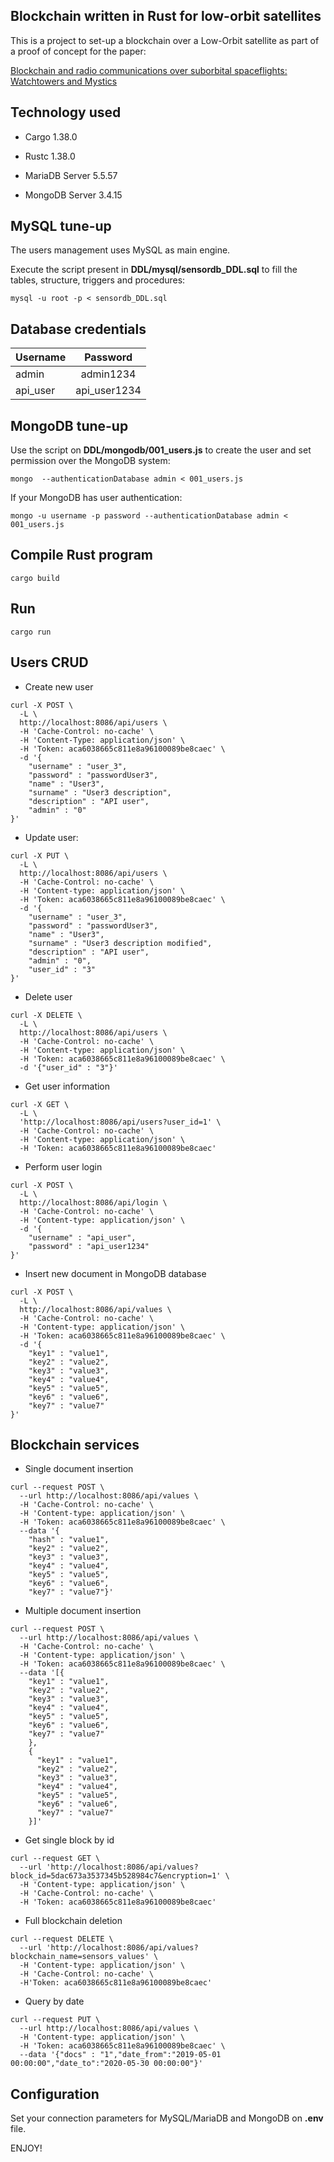 Blockchain written in Rust for low-orbit satellites
----------------------------------------------------

This is a project to set-up a blockchain over a Low-Orbit satellite as part of a proof of concept for the paper:

[Blockchain and radio communications over suborbital spaceflights: Watchtowers and Mystics](https://arxiv.org/abs/1910.04835)

## Technology used

- Cargo 1.38.0

- Rustc 1.38.0

- MariaDB Server 5.5.57

- MongoDB Server 3.4.15

## MySQL tune-up

The users management uses MySQL as main engine.

Execute the script present in **DDL/mysql/sensordb_DDL.sql** to fill the tables, structure, triggers and procedures:

```
mysql -u root -p < sensordb_DDL.sql
```

## Database credentials

| Username      | Password      |
| ------------- |:-------------:|
| admin         | admin1234     |
| api_user      | api_user1234  |

## MongoDB tune-up

Use the script on **DDL/mongodb/001_users.js** to create the user and set permission over the MongoDB system:

```
mongo  --authenticationDatabase admin < 001_users.js
```

If your MongoDB has user authentication:

```
mongo -u username -p password --authenticationDatabase admin < 001_users.js
```

## Compile Rust program

```
cargo build
```

## Run
```
cargo run
```

## Users CRUD

- Create new user

```
curl -X POST \
  -L \
  http://localhost:8086/api/users \
  -H 'Cache-Control: no-cache' \
  -H 'Content-Type: application/json' \
  -H 'Token: aca6038665c811e8a96100089be8caec' \
  -d '{
	"username" : "user_3",
	"password" : "passwordUser3",
	"name" : "User3",
	"surname" : "User3 description",
	"description" : "API user",
	"admin" : "0"
}'
```

- Update user:

```
curl -X PUT \
  -L \
  http://localhost:8086/api/users \
  -H 'Cache-Control: no-cache' \
  -H 'Content-type: application/json' \
  -H 'Token: aca6038665c811e8a96100089be8caec' \
  -d '{
	"username" : "user_3",
	"password" : "passwordUser3",
	"name" : "User3",
	"surname" : "User3 description modified",
	"description" : "API user",
	"admin" : "0",
	"user_id" : "3"
}'
```

- Delete user

```
curl -X DELETE \
  -L \
  http://localhost:8086/api/users \
  -H 'Cache-Control: no-cache' \
  -H 'Content-type: application/json' \
  -H 'Token: aca6038665c811e8a96100089be8caec' \
  -d '{"user_id" : "3"}'
```

- Get user information

```
curl -X GET \
  -L \
  'http://localhost:8086/api/users?user_id=1' \
  -H 'Cache-Control: no-cache' \
  -H 'Content-type: application/json' \
  -H 'Token: aca6038665c811e8a96100089be8caec'
```

- Perform user login

```
curl -X POST \
  -L \
  http://localhost:8086/api/login \
  -H 'Cache-Control: no-cache' \
  -H 'Content-type: application/json' \
  -d '{
	"username" : "api_user",
	"password" : "api_user1234"
}'
```

- Insert new document in MongoDB database

```
curl -X POST \
  -L \
  http://localhost:8086/api/values \
  -H 'Cache-Control: no-cache' \
  -H 'Content-type: application/json' \
  -H 'Token: aca6038665c811e8a96100089be8caec' \
  -d '{
	"key1" : "value1",
	"key2" : "value2",
	"key3" : "value3",
	"key4" : "value4",
	"key5" : "value5",
	"key6" : "value6",
	"key7" : "value7"
}'
```

## Blockchain services

- Single document insertion

```
curl --request POST \
  --url http://localhost:8086/api/values \
  -H 'Cache-Control: no-cache' \
  -H 'Content-type: application/json' \
  -H 'Token: aca6038665c811e8a96100089be8caec' \
  --data '{
    "hash" : "value1",
    "key2" : "value2",
    "key3" : "value3",
    "key4" : "value4",
    "key5" : "value5",
    "key6" : "value6",
    "key7" : "value7"}'
```

- Multiple document insertion

```
curl --request POST \
  --url http://localhost:8086/api/values \
  -H 'Cache-Control: no-cache' \
  -H 'Content-type: application/json' \
  -H 'Token: aca6038665c811e8a96100089be8caec' \
  --data '[{
    "key1" : "value1",
    "key2" : "value2",
    "key3" : "value3",
    "key4" : "value4",
    "key5" : "value5",
    "key6" : "value6",
    "key7" : "value7"
    },
    {
      "key1" : "value1",
      "key2" : "value2",
      "key3" : "value3",
      "key4" : "value4",
      "key5" : "value5",
      "key6" : "value6",
      "key7" : "value7"
    }]'
```

- Get single block by id

```
curl --request GET \
  --url 'http://localhost:8086/api/values?block_id=5dac673a3537345b528984c7&encryption=1' \
  -H 'Content-type: application/json' \
  -H 'Cache-Control: no-cache' \
  -H 'Token: aca6038665c811e8a96100089be8caec'
```

- Full blockchain deletion

```
curl --request DELETE \
  --url 'http://localhost:8086/api/values?blockchain_name=sensors_values' \
  -H 'Content-type: application/json' \
  -H 'Cache-Control: no-cache' \
  -H'Token: aca6038665c811e8a96100089be8caec'
```

- Query by date

```
curl --request PUT \
  --url http://localhost:8086/api/values \
  -H 'Content-type: application/json' \
  -H 'Token: aca6038665c811e8a96100089be8caec' \
  --data '{"docs" : "1","date_from":"2019-05-01 00:00:00","date_to":"2020-05-30 00:00:00"}'
```

## Configuration

Set your connection parameters for MySQL/MariaDB and MongoDB on **.env** file.

ENJOY!
